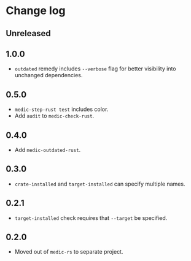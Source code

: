# Change log

## Unreleased

## 1.0.0

- `outdated` remedy includes `--verbose` flag for better visibility into
  unchanged dependencies.

## 0.5.0

- `medic-step-rust test` includes color.
- Add `audit` to `medic-check-rust`.

## 0.4.0

- Add `medic-outdated-rust`.

## 0.3.0

- `crate-installed` and `target-installed` can specify multiple names.

## 0.2.1

- `target-installed` check requires that `--target` be specified.

## 0.2.0

- Moved out of `medic-rs` to separate project.
